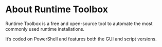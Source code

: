 # About Runtime Toolbox

Runtime Toolbox is a free and open-source tool to automate the most commonly used runtime installations.

It’s coded on PowerShell and features both the GUI and script versions.
